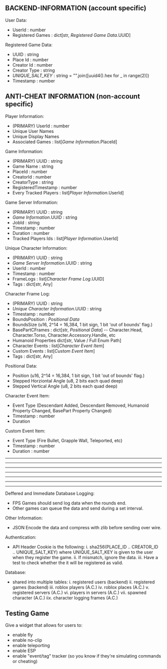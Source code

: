 
## BACKEND-INFORMATION (account specific)

User Data:
- UserId : number
- Registered Games : dict[str, *Registered Game Data*.UUID]

Registered Game Data:
- UUID : string
- Place Id : number
- Creator Id : number
- Creator Type : string
- *UNIQUE_SALT_KEY* : string = "".join([uuid4().hex for _ in range(2)])
- Timestamp : number

## ANTI-CHEAT INFORMATION (non-account specific)

Player Information:
- (PRIMARY) UserId : number
- Unique User Names
- Unique Display Names
- Associated Games : list[*Game Information*.PlaceId]

Game Information:
- (PRIMARY) UUID : string
- Game Name : string
- PlaceId : number
- CreatorId : number
- CreatorType : string
- RegisteredTimestamp : number
- Every Tracked Players : list[*Player Information*.UserId]

Game Server Information:
- (PRIMARY) UUID : string
- *Game Information*.UUID : string
- JobId : string
- Timestamp : number
- Duration : number
- Tracked Players Ids : list[*Player Information*.UserId]

Unique Character Information:
- (PRIMARY) UUID : string
- *Game Server Information*.UUID : string
- UserId : number
- Timestamp : number
- FrameLogs : list[*Character Frame Log*.UUID]
- Tags : dict[str, Any]

Character Frame Log:
- (PRIMARY) UUID : string
- *Unique Character Information*.UUID : string
- Timestamp : number
- BoundsPosition : *Positional Data*
- BoundsSize (u16, 2^14 = 16,384, 1 bit sign, 1 bit 'out of bounds' flag.)
- BasePartCFrames : dict[str, *Positional Data*] -- Character.Head, Character.Torso, Character.Accessory.Handle, etc
- Humanoid Properties dict[str, Value / Full Enum Path]
- Character Events : list[*Character Event Item*]
- Custom Events : list[*Custom Event Item*]
- Tags : dict[str, Any]

Positional Data:
- Position                 (u16, 2^14 = 16,384, 1 bit sign, 1 bit 'out of bounds' flag.)
- Stepped Horziontal Angle (u8, 2 bits each quad deep)
- Stepped Vertical Angle   (u8, 2 bits each quad deep)

Character Event Item:
- Event Type (Descendant Added, Descendant Removed, Humanoid Property Changed, BasePart Property Changed)
- Timestamp : number
- Duration

Custom Event Item:
- Event Type (Fire Bullet, Grapple Wall, Teleported, etc)
- Timestamp : number
- Duration : number

--------------------------------------------------------------------------------------------
--------------------------------------------------------------------------------------------
--------------------------------------------------------------------------------------------
--------------------------------------------------------------------------------------------
--------------------------------------------------------------------------------------------
--------------------------------------------------------------------------------------------
--------------------------------------------------------------------------------------------

Deffered and Immediate Database Logging:
- FPS Games should send log data when the rounds end.
- Other games can queue the data and send during a set interval.

Other Information:
- JSON Encode the data and compress with zlib before sending over wire.

Authentication:
- API Header Cookie is the following:
i. sha256(PLACE_ID .. CREATOR_ID .. UNIQUE_SALT_KEY) where UNIQUE_SALT_KEY is given to the user when they register the game.
ii. If mismatch, ignore the data.
iii. Have a test to check whether the it will be registered as valid.

Database:
- shared into multiple tables:
	i. registered users (backend)
	ii. registered games (backend)
	iii. roblox players (A.C.)
	iv. roblox places (A.C.)
	v. registered servers (A.C.)
	vi. players in servers (A.C.)
	vii. spawned character (A.C.)
	iix. character logging frames (A.C.)

## Testing Game

Give a widget that allows for users to:
- enable fly
- enable no-clip
- enable teleporting
- enable ESP
- enable "event/tag" tracker (so you know if they're simulating commands or cheating)

